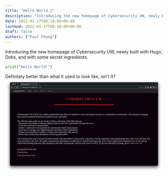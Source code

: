```yaml
---
title: "Hello World 👋"
description: "Introducing the new homepage of Cybersecurity UW, newly built on Hugo, Doks, and with secret ingredients."
date: 2022-01-17T00:10:00+00:00
lastmod: 2022-01-17T00:10:00+00:00
draft: false
authors: ["Paul Chung"]
---
```



Introducing the new homepage of Cybersecurity UW, newly built with Hugo, Doks, and with some secret ingredients.
```python
print("Hello World!")
```
Definitely better than what it used to look like, isn't it?
![Before](screenshot.png)
